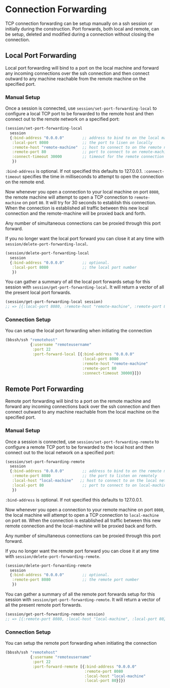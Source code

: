 # Connection Forwarding

TCP connection forwarding can be setup manually on a ssh session or initially during the construction. Port forwards, both local and remote, can be setup, deleted and modified during a connection without closing the connection.

## Local Port Forwarding

Local port forwarding will bind to a port on the local machine and forward any incoming connections over the ssh connection and then connect outward to any machine reachable from the remote machine on the specified port.

### Manual Setup

Once a session is connected, use `session/set-port-forwarding-local` to configure a local TCP port to be forwarded to the remote host and then connect out to the remote network on a specified port:

```clojure
(session/set-port-forwarding-local
  session
  {:bind-address "0.0.0.0"        ;; address to bind to on the local machine
   :local-port 8080               ;; the port to lisen on locally
   :remote-host "remote-machine"  ;; host to connect to on the remote network
   :remote-port 80                ;; port to connect to on remote-machine
   :connect-timeout 30000         ;; timeout for the remote connection (ms)
   })
```

`:bind-address` is optional. If not specified this defaults to 127.0.0.1. `:connect-timeout` specifies the time in milliseconds to attempt to open the connection on the remote end.

Now whenever you open a connection to your local machine on port `8080`, the remote machine will attempt to open a TCP connection to `remote-machine` on port `80`. It will try for 30 seconds to establish this connection. When the connection is established all traffic between this new local connection and the remote-machine will be proxied back and forth.

Any number of simultaneous connections can be proxied through this port forward.

If you no longer want the local port forward you can close it at any time with `session/delete-port-forwarding-local`.

```clojure
(session/delete-port-forwarding-local
  session
  {:bind-address "0.0.0.0"        ;; optional.
   :local-port 8080               ;; the local port number
   })
```

You can gather a summary of all the local port forwards setup for this session with `session/get-port-forwarding-local`. It will return a vector of all the present local port forwards.

```clojure
(session/get-port-forwarding-local session)
;; => [{:local-port 8080, :remote-host "remote-machine", :remote-port 80}]
```

### Connection Setup

You can setup the local port forwarding when initiating the connection

```clojure
(bbssh/ssh "remotehost"
           {:username "remoteusername"
            :port 22
            :port-forward-local [{:bind-address "0.0.0.0"
                                  :local-port 8080
                                  :remote-host "remote-machine"
                                  :remote-port 80
                                  :connect-timeout 30000}]})
```

## Remote Port Forwarding

Remote port forwarding will bind to a port on the remote machine and forward any incoming connections back over the ssh connection and then connect outward to any machine reachable from the local machine on the specified port.

### Manual Setup

Once a session is connected, use `session/set-port-forwarding-remote` to configure a remote TCP port to be forwarded to the local host and then connect out to the local network on a specified port:

```clojure
(session/set-port-forwarding-remote
  session
  {:bind-address "0.0.0.0"        ;; address to bind to on the remote machine
   :remote-port 8080              ;; the port to listen on remotely
   :local-host "local-machine"   ;; host to connect to on the local network
   :local-port 80                 ;; port to connect to on local-machine
   })
```

`:bind-address` is optional. If not specified this defaults to 127.0.0.1.

Now whenever you open a connection to your remote machine on port `8080`, the local machine will attempt to open a TCP connection to `local-machine` on port `80`. When the connection is established all traffic between this new remote connection and the local-machine will be proxied back and forth.

Any number of simultaneous connections can be proxied through this port forward.

If you no longer want the remote port forward you can close it at any time with `session/delete-port-forwarding-remote`.

```clojure
(session/delete-port-forwarding-remote
  session
  {:bind-address "0.0.0.0"        ;; optional.
   :remote-port 8080              ;; the remote port number
   })
```

You can gather a summary of all the remote port forwards setup for this session with `session/get-port-forwarding-remote`. It will return a vector of all the present remote port forwards.

```clojure
(session/get-port-forwarding-remote session)
;; => [{:remote-port 8080, :local-host "local-machine", :local-port 80}]
```

### Connection Setup

You can setup the remote port forwarding when initiating the connection

```clojure
(bbssh/ssh "remotehost"
           {:username "remoteusername"
            :port 22
            :port-forward-remote [{:bind-address "0.0.0.0"
                                   :remote-port 8080
                                   :local-host "local-machine"
                                   :local-port 80}]})
```
